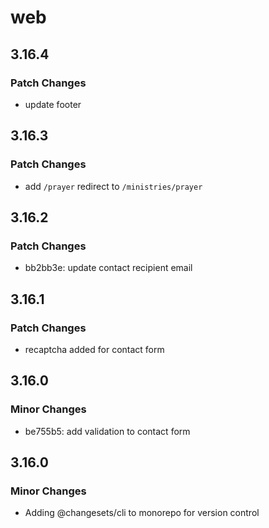 # web

## 3.16.4

### Patch Changes

- update footer

## 3.16.3

### Patch Changes

- add `/prayer` redirect to `/ministries/prayer`

## 3.16.2

### Patch Changes

- bb2bb3e: update contact recipient email

## 3.16.1

### Patch Changes

- recaptcha added for contact form

## 3.16.0

### Minor Changes

- be755b5: add validation to contact form

## 3.16.0

### Minor Changes

- Adding @changesets/cli to monorepo for version control
